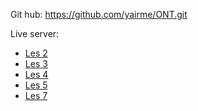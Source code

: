 Git hub:
        https://github.com/yairme/ONT.git

Live server:
* [Les 2](http://31799.hosts1.ma-cloud.nl/Lessen/Ls_2/index.html)
* [Les 3](http://31799.hosts1.ma-cloud.nl/Lessen/Ls_3/LetItBe.html)
* [Les 4](http://31799.hosts1.ma-cloud.nl/Lessen/Ls_4/DisplayTypes.html)
* [Les 5](http://31799.hosts1.ma-cloud.nl/Lessen/Ls_5/index.html)
* [Les 7](http://31799.hosts1.ma-cloud.nl/Lessen/Ls_7/index.html)